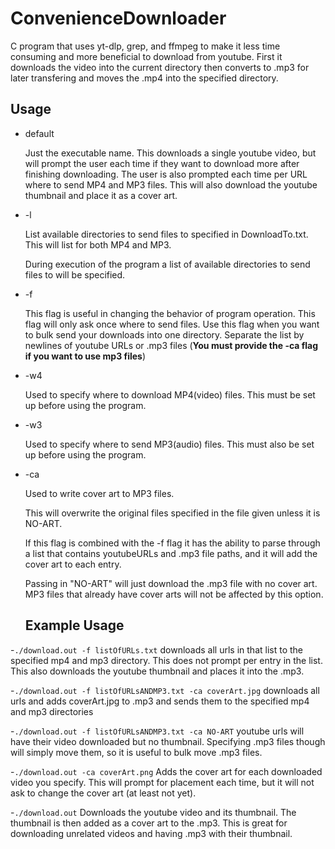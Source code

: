 # ConvenienceDownloader
C program that uses yt-dlp, grep, and ffmpeg to make it less time consuming and more beneficial to download from youtube. First it downloads the video into the current directory then converts to .mp3 for later transfering and moves the .mp4 into the specified directory.

## Usage
  - default
    
    Just the executable name. This downloads a single youtube video, but will prompt the user each time if they want to download more after finishing downloading.     The user is also prompted each time per URL where to send MP4 and MP3 files. This will also download the youtube thumbnail and place it as a cover art.
  - -l
  
    List available directories to send files to specified in DownloadTo.txt. This will list for both MP4 and MP3.
    
    During execution of the program a list of available directories to send files to will be specified.
  - -f
  
    This flag is useful in changing the behavior of program operation. This flag will only ask once where to send files. Use this flag when you want to bulk send your downloads into one directory.
    Separate the list by newlines of youtube URLs or .mp3 files (**You must provide the -ca flag if you want to use mp3 files**)
  - -w4
  
    Used to specify where to download MP4(video) files. This must be set up before using the program.
  - -w3
  
    Used to specify where to send MP3(audio) files. This must also be set up before using the program.
  - -ca
  
    Used to write cover art to MP3 files. 
    
    This will overwrite the original files specified in the file given unless it is NO-ART.
    
    If this flag is combined with the -f flag it has the ability to parse through a list
    that contains youtubeURLs and .mp3 file paths, and it will add the cover art to each entry.
    
    Passing in "NO-ART" will just download the .mp3 file with no cover art. MP3 files that already have cover arts will not be affected by this option.
    
    ## Example Usage
  
  -```./download.out -f listOfURLs.txt``` downloads all urls in that list to the specified mp4 and mp3 directory. This does not prompt per entry in the list. This also downloads the youtube thumbnail and places it into the .mp3.
  
  -```./download.out -f listOfURLsANDMP3.txt -ca coverArt.jpg``` downloads all urls and adds coverArt.jpg to .mp3 and sends them to the specified mp4 and mp3 directories

  -```./download.out -f listOfURLsANDMP3.txt -ca NO-ART``` youtube urls will have their video downloaded but no thumbnail. Specifying .mp3 files though will simply move them, so it is useful to bulk move .mp3 files.
  
  -```./download.out -ca coverArt.png``` Adds the cover art for each downloaded video you specify. This will prompt for placement each time, but it will not ask to change the cover art (at least not yet).

  -```./download.out``` Downloads the youtube video and its thumbnail. The thumbnail is then added as a cover art to the .mp3. This is great for downloading unrelated videos and having .mp3 with their thumbnail.
